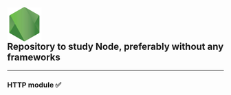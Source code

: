   

## <img align="center" style="display:block;" alt="Node.js" width="80px" src="https://raw.githubusercontent.com/github/explore/80688e429a7d4ef2fca1e82350fe8e3517d3494d/topics/nodejs/nodejs.png" /> Repository to study Node, preferably without any frameworks

<hr>

### HTTP module ✅
